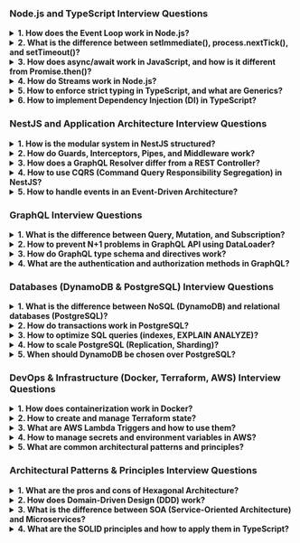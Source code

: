 ### Node.js and TypeScript Interview Questions

<details><summary><b>1. How does the Event Loop work in Node.js?</b></summary>

Node.js uses a single-threaded event loop to handle asynchronous operations. The Event Loop has multiple phases:

1. **Timers**: Executes `setTimeout()` and `setInterval()` callbacks.
2. **Pending Callbacks**: Executes I/O-related callbacks (excluding close handlers).
3. **Idle, Prepare**: Internal use only.
4. **Poll**: Retrieves new I/O events and executes them.
5. **Check**: Executes `setImmediate()` callbacks.
6. **Close Callbacks**: Handles `socket.on('close', callback)` and similar events.

The Event Loop ensures non-blocking I/O operations and efficient asynchronous execution.

</details>

<details><summary><b>2. What is the difference between setImmediate(), process.nextTick(), and setTimeout()?</b></summary>

- `process.nextTick()`: Executes its callback immediately after the current operation completes, before any I/O events.
- `setImmediate()`: Executes its callback after the I/O phase, before `setTimeout()`.
- `setTimeout()`: Executes its callback after a specified delay, in the Timers phase.

Example:
```javascript
setImmediate(() => console.log('setImmediate'));
setTimeout(() => console.log('setTimeout'), 0);
process.nextTick(() => console.log('nextTick'));
```
**Output:**
```
nextTick
setTimeout
setImmediate
```

</details>

<details><summary><b>3. How does async/await work in JavaScript, and how is it different from Promise.then()?</b></summary>

- `async/await` is syntactic sugar over Promises, making asynchronous code look synchronous.
- `await` pauses execution inside an `async` function until the Promise resolves.
- `Promise.then()` chains callbacks without pausing execution.

Example:
```javascript
async function fetchData() {
  let data = await fetch('https://api.example.com');
  console.log('Data received');
}
fetchData();
console.log('Next task');
```

**Output Order:**
1. `Next task`
2. `Data received`

</details>

<details><summary><b>4. How do Streams work in Node.js?</b></summary>

Streams allow handling large amounts of data efficiently in chunks rather than loading everything into memory.

Types of Streams:
- **Readable Streams** (e.g., `fs.createReadStream()`) → Read data in chunks.
- **Writable Streams** (e.g., `fs.createWriteStream()`) → Write data in chunks.
- **Duplex Streams** (both readable and writable, e.g., Sockets).
- **Transform Streams** (modify data in transit, e.g., compression).

Example:
```javascript
const fs = require('fs');
const readStream = fs.createReadStream('file.txt');
readStream.on('data', chunk => console.log('Chunk received:', chunk));
```

</details>

<details><summary><b>5. How to enforce strict typing in TypeScript, and what are Generics?</b></summary>

- Enable strict mode in `tsconfig.json`:
  ```json
  {
    "compilerOptions": {
      "strict": true
    }
  }
  ```
- **Generics** allow reusable code with different types:
  ```typescript
  function identity<T>(value: T): T {
    return value;
  }
  let num = identity<number>(42);
  let str = identity<string>('Hello');
  ```

</details>

<details><summary><b>6. How to implement Dependency Injection (DI) in TypeScript?</b></summary>

- Dependency Injection is used for modularity and testability.
- In NestJS, DI is implemented via decorators.

Example:
```typescript
@Injectable()
class UserService {
  constructor(private readonly dbService: DatabaseService) {}
  getUser(id: string) { return this.dbService.findUser(id); }
}
```

</details>

### NestJS and Application Architecture Interview Questions

<details><summary><b>1. How is the modular system in NestJS structured?</b></summary>

NestJS follows a modular architecture where every feature is encapsulated in its own module.

- A **module** is a class decorated with `@Module()` that groups related components (controllers, services, providers, etc.).
- **Feature Modules**: Each domain or feature has its own module (e.g., `UsersModule`, `OrdersModule`).
- **Core Module**: Contains global services like logging or configuration.
- **Shared Module**: Used to share common components across multiple modules.

Example:
```typescript
@Module({
  imports: [UsersModule, OrdersModule],
  controllers: [AppController],
  providers: [AppService],
})
export class AppModule {}
```

</details>

<details><summary><b>2. How do Guards, Interceptors, Pipes, and Middleware work?</b></summary>

- **Guards** (`@Injectable()`) – Handle authentication & authorization (`CanActivate`).
- **Interceptors** (`@Injectable()`) – Modify request/response (`@UseInterceptors`).
- **Pipes** (`@Injectable()`) – Validate and transform request data (`@UsePipes`).
- **Middleware** – Process requests before they reach controllers.

Example Guard:
```typescript
@Injectable()
export class AuthGuard implements CanActivate {
  canActivate(context: ExecutionContext): boolean {
    return true; // Replace with actual auth logic
  }
}
```

</details>

<details><summary><b>3. How does a GraphQL Resolver differ from a REST Controller?</b></summary>

| Feature | REST Controller | GraphQL Resolver |
|---------|----------------|------------------|
| Endpoint-based | Uses routes (`/users`, `/orders`) | Uses a single `/graphql` endpoint |
| Data retrieval | Fetches full resources | Fetches only requested fields |
| HTTP Methods | Uses `GET`, `POST`, etc. | Uses `Query` and `Mutation` |

Example:
```typescript
// REST Controller
@Controller('users')
export class UserController {
  @Get(':id')
  getUser(@Param('id') id: string) {
    return this.userService.findById(id);
  }
}

// GraphQL Resolver
@Resolver('User')
export class UserResolver {
  @Query(() => User)
  getUser(@Args('id') id: string) {
    return this.userService.findById(id);
  }
}
```

</details>

<details><summary><b>4. How to use CQRS (Command Query Responsibility Segregation) in NestJS?</b></summary>

- **Commands**: Used to modify state (e.g., `CreateUserCommand`).
- **Queries**: Used to retrieve data (`GetUserQuery`).
- **Event Handlers**: Handle domain events (`UserCreatedEvent`).

Example:
```typescript
@CommandHandler(CreateUserCommand)
export class CreateUserHandler implements ICommandHandler<CreateUserCommand> {
  async execute(command: CreateUserCommand) {
    return this.userService.create(command.data);
  }
}
```

</details>

<details><summary><b>5. How to handle events in an Event-Driven Architecture?</b></summary>

- Use **EventEmitters** or **Kafka, RabbitMQ, AWS SQS** for event processing.
- Subscribe to events using `@OnEvent()`.

Example:
```typescript
@EventsHandler(UserCreatedEvent)
export class UserCreatedHandler implements IEventHandler<UserCreatedEvent> {
  handle(event: UserCreatedEvent) {
    console.log(`User created: ${event.userId}`);
  }
}
```

</details>

### GraphQL Interview Questions

<details><summary><b>1. What is the difference between Query, Mutation, and Subscription?</b></summary>

- **Query**: Used to fetch data (read-only operation).
- **Mutation**: Used to modify data (create, update, delete operations).
- **Subscription**: Used for real-time updates via WebSockets or other transport layers.

Example:

```graphql
# Query
query {
  getUser(id: "123") {
    name
    email
  }
}

# Mutation
mutation {
  createUser(name: "Alice", email: "alice@example.com") {
    id
    name
  }
}

# Subscription
subscription {
  userCreated {
    id
    name
  }
}
```

</details>

<details><summary><b>2. How to prevent N+1 problems in GraphQL API using DataLoader?</b></summary>

- **N+1 Problem**: Occurs when multiple queries are executed separately, leading to inefficiencies.
- **Solution**: Use DataLoader to batch and cache database requests.

Example:

```typescript
import DataLoader from 'dataloader';

const userLoader = new DataLoader(async (userIds) => {
  const users = await userRepository.findByIds(userIds);
  return userIds.map(id => users.find(user => user.id === id));
});

// Usage in Resolver
@Resolver()
class UserResolver {
  @Query(() => User)
  async getUser(@Args('id') id: string) {
    return userLoader.load(id);
  }
}
```

</details>

<details><summary><b>3. How do GraphQL type schema and directives work?</b></summary>

- **Schema** defines types and relationships in GraphQL.
- **Directives** modify query execution behavior (e.g., `@deprecated`, `@auth`).

Example:

```graphql
type User {
  id: ID!
  name: String!
  email: String! @deprecated(reason: "Use contact field instead")
}

directive @auth(role: String) on FIELD_DEFINITION

type Query {
  getUser(id: ID!): User @auth(role: "admin")
}
```

</details>

<details><summary><b>4. What are the authentication and authorization methods in GraphQL?</b></summary>

- **Authentication**: Verifying user identity (JWT, OAuth, API Keys).
- **Authorization**: Defining user permissions (role-based, attribute-based access control).

Example using JWT authentication:

```typescript
import { MiddlewareFn } from "type-graphql";
import jwt from "jsonwebtoken";

const authMiddleware: MiddlewareFn = ({ context }, next) => {
  const token = context.req.headers.authorization;
  if (!token) throw new Error("Unauthorized");

  try {
    context.user = jwt.verify(token, process.env.JWT_SECRET);
    return next();
  } catch {
    throw new Error("Invalid token");
  }
};
```

</details>

### Databases (DynamoDB & PostgreSQL) Interview Questions

<details><summary><b>1. What is the difference between NoSQL (DynamoDB) and relational databases (PostgreSQL)?</b></summary>

- **DynamoDB (NoSQL)**:
    - Schema-less, key-value or document-based storage.
    - Horizontally scalable (auto-scaling, partitioning).
    - Best for high-velocity, unstructured, or semi-structured data.

- **PostgreSQL (SQL/Relational DB)**:
    - Schema-based, relational model with ACID compliance.
    - Scales vertically (stronger single-node performance).
    - Best for structured data and complex queries with joins.

</details>

<details><summary><b>2. How do transactions work in PostgreSQL?</b></summary>

- PostgreSQL supports **ACID transactions**:
    - **Atomicity**: All statements in a transaction succeed or fail together.
    - **Consistency**: Database remains in a valid state before/after the transaction.
    - **Isolation**: Transactions do not interfere with each other.
    - **Durability**: Committed transactions are permanently stored.

Example:
```sql
BEGIN;
UPDATE accounts SET balance = balance - 100 WHERE id = 1;
UPDATE accounts SET balance = balance + 100 WHERE id = 2;
COMMIT;
```

- Use **ROLLBACK** to undo uncommitted changes.

</details>

<details><summary><b>3. How to optimize SQL queries (indexes, EXPLAIN ANALYZE)?</b></summary>

- **Indexes** improve query performance:
    - `CREATE INDEX idx_name ON users(email);`
    - Use **B-tree** for equality searches, **GIN** for full-text search.

- **EXPLAIN ANALYZE** helps diagnose slow queries:
```sql
EXPLAIN ANALYZE SELECT * FROM users WHERE email = 'user@example.com';
```
- **Common optimizations**:
    - Avoid `SELECT *`, specify needed columns.
    - Use **JOINs** efficiently.
    - Normalize data to avoid redundancy.

</details>

<details><summary><b>4. How to scale PostgreSQL (Replication, Sharding)?</b></summary>

- **Replication**:
    - **Streaming Replication**: Sync secondary replicas for read scaling.
    - **Logical Replication**: Syncs specific tables for selective updates.

- **Sharding**:
    - Distribute data across multiple servers.
    - Implemented via **Citus** (PostgreSQL extension) or manual partitioning.

- **Connection Pooling**:
    - Use **PgBouncer** or built-in **connection pooling** for high-concurrency handling.

</details>

<details><summary><b>5. When should DynamoDB be chosen over PostgreSQL?</b></summary>

- **Choose DynamoDB when**:
    - You need **auto-scaling** for unpredictable traffic.
    - Query patterns are simple (key-based lookups, no joins).
    - You require **low-latency, high-availability** across regions.

- **Choose PostgreSQL when**:
    - You need **complex queries** with relationships (JOINs, aggregations).
    - Strong **transaction guarantees** (ACID compliance) are required.
    - The dataset is structured and fits a relational model.

</details>

### DevOps & Infrastructure (Docker, Terraform, AWS) Interview Questions

<details><summary><b>1. How does containerization work in Docker?</b></summary>

- **Containerization** allows applications to run in isolated environments using Docker.
- Each container includes the application and its dependencies, ensuring consistency across environments.
- Uses **Docker Engine** to manage containers with images, layers, and a filesystem.

Example Dockerfile:
```dockerfile
FROM node:18
WORKDIR /app
COPY . .
RUN npm install
CMD ["node", "server.js"]
```

Commands:
```sh
docker build -t my-app .
docker run -d -p 3000:3000 my-app
```

</details>

<details><summary><b>2. How to create and manage Terraform state?</b></summary>

- **Terraform state** tracks infrastructure changes and stores resource mappings.
- Use **remote backends** (S3, Azure Blob) for shared state management.

Example initialization:
```hcl
terraform {
  backend "s3" {
    bucket = "my-terraform-bucket"
    key    = "state/terraform.tfstate"
    region = "us-east-1"
  }
}
```

Commands:
```sh
terraform init
terraform apply
terraform state list
```

</details>

<details><summary><b>3. What are AWS Lambda Triggers and how to use them?</b></summary>

- **Lambda triggers** are events that invoke AWS Lambda functions.
- Common triggers:
    - **S3 Events** (file uploads)
    - **DynamoDB Streams** (database changes)
    - **API Gateway** (HTTP requests)
    - **SNS/SQS** (message processing)

Example setup with S3:
```json
{
  "LambdaFunctionConfigurations": [
    {
      "LambdaFunctionArn": "arn:aws:lambda:us-east-1:123456789012:function:my-function",
      "Events": ["s3:ObjectCreated:*"]
    }
  ]
}
```

</details>

<details><summary><b>4. How to manage secrets and environment variables in AWS?</b></summary>

- **AWS Secrets Manager**: Stores API keys, passwords securely.
- **AWS Systems Manager Parameter Store**: Manages configuration parameters.
- **Environment Variables** in Lambda/ECS:
```json
{
  "Environment": {
    "Variables": {
      "DB_HOST": "my-database.amazonaws.com",
      "API_KEY": "secret-key"
    }
  }
}
```

AWS CLI example:
```sh
aws ssm put-parameter --name "/app/api-key" --value "my-secret" --type "SecureString"
```

</details>

<details><summary><b>5. What are common architectural patterns and principles?</b></summary>

- **Microservices**: Breaks applications into independent services.
- **Event-Driven Architecture**: Uses events for decoupling services.
- **Serverless Architecture**: Reduces infrastructure management using Lambda, DynamoDB, API Gateway.
- **Infrastructure as Code (IaC)**: Automates provisioning with Terraform, CloudFormation.
- **SOLID Principles**: Ensures maintainable and scalable software design.

</details>

### Architectural Patterns & Principles Interview Questions

<details><summary><b>1. What are the pros and cons of Hexagonal Architecture?</b></summary>

- **Hexagonal Architecture (Ports & Adapters)** separates business logic from external dependencies.
- **Pros:**
    - Increases testability by decoupling core logic from I/O operations.
    - Improves maintainability and scalability.
    - Facilitates switching infrastructure components (e.g., databases, APIs).
- **Cons:**
    - Higher complexity due to multiple abstraction layers.
    - Requires strict adherence to dependency inversion principles.

Example structure:
```typescript
// Application Layer (Use Case)
class CreateUserUseCase {
  constructor(private readonly userRepository: UserRepository) {}
  execute(userData: CreateUserDto) {
    return this.userRepository.save(userData);
  }
}
```

</details>

<details><summary><b>2. How does Domain-Driven Design (DDD) work?</b></summary>

- **DDD focuses on modeling business logic around domain concepts.**
- **Key components:**
    - **Entities**: Unique objects with an identity (`User`, `Order`).
    - **Value Objects**: Immutable objects without identity (`Price`, `Address`).
    - **Aggregates**: Groups of entities with a single root (`Order -> OrderItems`).
    - **Repositories**: Handles data persistence.
    - **Domain Events**: Captures changes (`OrderCreatedEvent`).

Example:
```typescript
class Order {
  private items: OrderItem[] = [];
  addItem(item: OrderItem) {
    this.items.push(item);
  }
}
```

</details>

<details><summary><b>3. What is the difference between SOA (Service-Oriented Architecture) and Microservices?</b></summary>

| Feature          | SOA                            | Microservices                     |
|-----------------|--------------------------------|-----------------------------------|
| Communication   | Enterprise Service Bus (ESB)  | Lightweight APIs (REST, gRPC)    |
| Granularity    | Coarse-grained (large services) | Fine-grained (small services)    |
| Scalability    | Vertical scaling               | Horizontal scaling               |
| Deployment     | Shared database, centralized   | Independent deployment            |
| Flexibility    | Moderate flexibility           | High flexibility and agility     |

</details>

<details><summary><b>4. What are the SOLID principles and how to apply them in TypeScript?</b></summary>

- **SOLID** is a set of five design principles for maintainable code:
    - **S**ingle Responsibility: Each class should have one reason to change.
    - **O**pen/Closed: Classes should be open for extension but closed for modification.
    - **L**iskov Substitution: Subtypes should be interchangeable with base types.
    - **I**nterface Segregation: Avoid large interfaces; create smaller, specific ones.
    - **D**ependency Inversion: Depend on abstractions, not concrete implementations.

Example in TypeScript:
```typescript
// Dependency Inversion
interface PaymentProcessor {
  process(amount: number): void;
}

class StripeProcessor implements PaymentProcessor {
  process(amount: number) {
    console.log(`Processing $${amount} via Stripe.`);
  }
}
```

</details>

